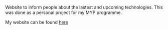 Website to inform people about the lastest and upcoming technologies. This was done as a personal project for my MYP programme.

My website can be found [here](https://sotech.herokuapp.com)
